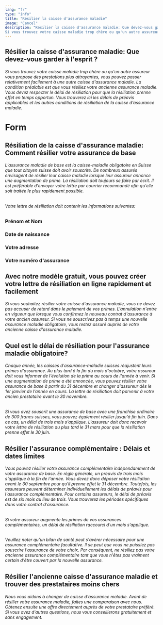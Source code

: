 ```yaml
---
lang: "fr"
type: "info"
title: "Résilier la caisse d'assurance maladie"
image: "Cancel"
description: "Résilier la caisse d'assurance maladie: Que devez-vous garder à l'esprit ?
Si vous trouvez votre caisse maladie trop chère ou qu'un autre assureur vous propose des prestations plus attrayantes, vous pouvez passer relativement facilement à une autre caisse d'assurance maladie. La condition préalable est que vous résiliez votre ancienne assurance maladie. Vous devez respecter le délai de résiliation pour que la résiliation prenne effet en temps opportun. Vous trouverez ici les délais de préavis applicables et les autres conditions de résiliation de la caisse d'assurance maladie."
---
```


## Résilier la caisse d'assurance maladie: Que devez-vous garder à l'esprit ?

###### Si vous trouvez votre caisse maladie trop chère ou qu'un autre assureur vous propose des prestations plus attrayantes, vous pouvez passer relativement facilement à une autre caisse d'assurance maladie. La condition préalable est que vous résiliez votre ancienne assurance maladie. Vous devez respecter le délai de résiliation pour que la résiliation prenne effet en temps opportun. Vous trouverez ici les délais de préavis applicables et les autres conditions de résiliation de la caisse d'assurance maladie.

# Form

## Résiliation de la caisse d'assurance maladie: Comment résilier votre assurance de base

###### L'assurance maladie de base est la caisse-maladie obligatoire en Suisse que tout citoyen suisse doit avoir souscrite. De nombreux assurés envisagent de résilier leur caisse maladie lorsque leur assureur annonce une augmentation de prime. La résiliation doit toujours se faire par écrit. Il est préférable d'envoyer votre lettre par courrier recommandé afin qu'elle soit traitée le plus rapidement possible.

###### Votre lettre de résiliation doit contenir les informations suivantes:

### Prénom et Nom

### Date de naissance

### Votre adresse

### Votre numéro d'assurance

## Avec notre modèle gratuit, vous pouvez créer votre lettre de résiliation en ligne rapidement et facilement

###### Si vous souhaitez résilier votre caisse d'assurance maladie, vous ne devez pas accuser de retard dans le paiement de vos primes. L'annulation n'entre en vigueur que lorsque vous confirmez le nouveau contrat d'assurance à votre ancien assureur. Si vous ne souscrivez pas à temps une nouvelle assurance maladie obligatoire, vous restez assuré auprès de votre ancienne caisse d'assurance maladie.

## Quel est le délai de résiliation pour l'assurance maladie obligatoire?

###### Chaque année, les caisses d'assurance-maladie suisses réajustent leurs primes d'assurance. Au plus tard à la fin du mois d'octobre, votre assureur doit vous informer de l'évolution de la prime au cours de l'année à venir. Si une augmentation de prime a été annoncée, vous pouvez résilier votre assurance de base à partir du 31 décembre et changer d'assureur dès le 1er janvier de l'année en cours. La lettre de résiliation doit parvenir à votre ancien prestataire avant le 30 novembre.

###### Si vous avez souscrit une assurance de base avec une franchise ordinaire de 300 francs suisses, vous pouvez également résilier jusqu'à fin juin. Dans ce cas, un délai de trois mois s'applique. L'assureur doit donc recevoir votre lettre de résiliation au plus tard le 31 mars pour que la résiliation prenne effet le 30 juin.

## Résilier l'assurance complémentaire : Délais et dates limites

###### Vous pouvez résilier votre assurance complémentaire indépendamment de votre assurance de base. En règle générale, un préavis de trois mois s'applique à la fin de l'année. Vous devez donc déposer votre résiliation avant le 30 septembre pour qu'il prenne effet le 31 décembre. Toutefois, les assureurs peuvent déterminer individuellement les délais de préavis pour l'assurance complémentaire. Pour certains assureurs, le délai de préavis est de six mois au lieu de trois. Vous trouverez les périodes spécifiques dans votre contrat d'assurance.

###### Si votre assureur augmente les primes de vos assurances complémentaires, un délai de résiliation raccourci d'un mois s'applique.

###### Veuillez noter qu'un bilan de santé peut s'avérer nécessaire pour une assurance complémentaire facultative. Il se peut que vous ne puissiez pas souscrire l'assurance de votre choix. Par conséquent, ne résiliez pas votre ancienne assurance complémentaire tant que vous n'êtes pas vraiment certain d'être couvert par la nouvelle assurance.

## Résilier l'ancienne caisse d'assurance maladie et trouver des prestataires moins chers

###### Nous vous aidons à changer de caisse d'assurance maladie. Avant de résilier votre assurance maladie, faites une comparaison avec nous. Obtenez ensuite une offre directement auprès de votre prestataire préféré. Si vous avez d'autres questions, nous vous conseillerons gratuitement et sans engagement.
